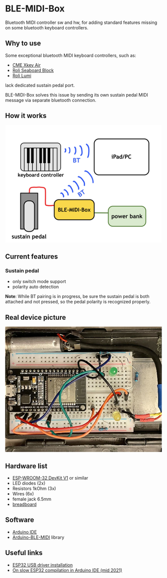 # BLE-MIDI-Box

Bluetooth MIDI controller sw and hw, for adding standard features missing on some bluetooth keyboard controllers.

## Why to use

Some exceptional bluetooth MIDI keyboard controllers, such as:
- [CME Xkey Air](https://xkeyair.com/xkey-air/)
- [Roli Seaboard Block](https://roli.com/products/blocks/seaboard-block-studio-edition)
- [Roli Lumi](https://roli.com/products/blocks/lumi-keys-studio-edition)

lack dedicated sustain pedal port.

BLE-MIDI-Box solves this issue by sending its own sustain pedal MIDI message via separate bluetooth connection. 

## How it works

![setup](./docs/pics/setup.jpg)

## Current features

### Sustain pedal

- only switch mode support
- polarity auto detection

__Note__: While BT pairing is in progress, be sure the sustain pedal is both attached and not pressed, so the pedal polarity is recognized properly.

## Real device picture

![device picture](./docs/pics/real-scheme.jpg)
## Hardware list

- [ESP-WROOM-32 DevKit V1][ESP] or similar
- LED diodes (2x)
- Resistors 1kOhm (3x)
- Wires (6x)
- female jack 6.5mm
- [breadboard](https://en.wikipedia.org/wiki/Breadboard)

## Software

- [Arduino IDE](https://www.arduino.cc/en/software)
- [Arduino-BLE-MIDI](https://github.com/lathoub/Arduino-BLE-MIDI) library

## Useful links

- [ESP32 USB driver installation](https://techexplorations.com/guides/esp32/begin/cp21xxx/)
- [On slow ESP32 compilation in Arduino IDE (mid 2021)](https://arduino.stackexchange.com/questions/8559/compiling-is-slow)



<!-- References -->

[ESP]: https://www.espressif.com/en/products/modules/esp32